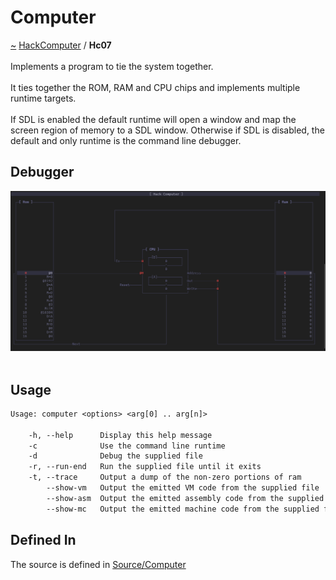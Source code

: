 <a id="computer"></a>
<h1>Computer</h1>
<a id="a01570"></a>
<a href="https://github.com/CharlesCarley/HackComputer#~">~</a>
<a href="index.md#index">HackComputer</a>
<span class="inline-text">/</span>
<span class="bold-text"><b>Hc07</b></span>
<br/>
<br/>
<span class="inline-text">Implements a program to tie the system together.</span>
<br/>
<br/>
<span class="inline-text">
It ties together the ROM, RAM and CPU chips and implements multiple runtime targets.</span>
<br/>
<br/>
<span class="inline-text">
If SDL is enabled the default runtime will open a window and map the screen region of memory to a SDL window. Otherwise if SDL is disabled, the default and only runtime is the command line debugger. </span>
<br/>
<a id="a01570_1hc07debugger"></a>
<a id="debugger"></a>
<h2>Debugger</h2>
<img src="../images/Debugger.png"/><br/>
<br/>
<a id="a01570_1hc07usage"></a>
<a id="usage"></a>
<h2>Usage</h2>

```txt
Usage: computer <options> <arg[0] .. arg[n]>

    -h, --help      Display this help message
    -c              Use the command line runtime
    -d              Debug the supplied file
    -r, --run-end   Run the supplied file until it exits
    -t, --trace     Output a dump of the non-zero portions of ram
        --show-vm   Output the emitted VM code from the supplied file
        --show-asm  Output the emitted assembly code from the supplied file
        --show-mc   Output the emitted machine code from the supplied file
```
<a id="a01570_1hc07defines"></a>
<a id="defined-in"></a>
<h2>Defined In</h2>
<span class="inline-text">The source is defined in </span>
<a href="../../Source/Computer/#source-computer">Source/Computer</a>
</div>
</div>
</body>
</html>
